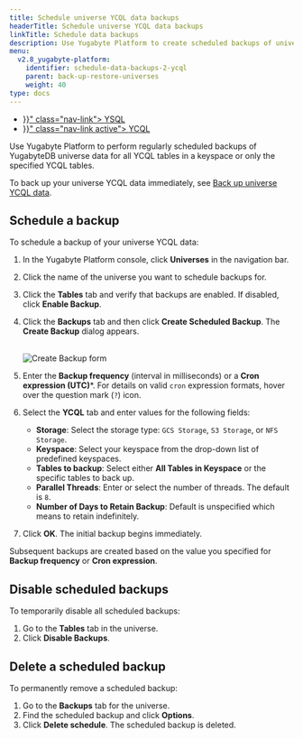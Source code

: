 ```yaml
---
title: Schedule universe YCQL data backups
headerTitle: Schedule universe YCQL data backups
linkTitle: Schedule data backups
description: Use Yugabyte Platform to create scheduled backups of universe YCQL data.
menu:
  v2.8_yugabyte-platform:
    identifier: schedule-data-backups-2-ycql
    parent: back-up-restore-universes
    weight: 40
type: docs
---
```


<ul class="nav nav-tabs-alt nav-tabs-yb" data-target="sql">

  <li >
    <a href="{{< relref "./ysql.md" >}}" class="nav-link">
      <i class="icon-postgres" aria-hidden="true"></i>
      YSQL
    </a>
  </li>

  <li >
    <a href="{{< relref "./ycql.md" >}}" class="nav-link active">
      <i class="icon-cassandra" aria-hidden="true"></i>
      YCQL
    </a>
  </li>

</ul>

Use Yugabyte Platform to perform regularly scheduled backups of YugabyteDB universe data for all YCQL tables in a keyspace or only the specified YCQL tables.

To back up your universe YCQL data immediately, see [Back up universe YCQL data](../../back-up-universe-data/ycql).

## Schedule a backup

To schedule a backup of your universe YCQL data:

1. In the Yugabyte Platform console, click **Universes** in the navigation bar.
2. Click the name of the universe you want to schedule backups for.
3. Click the **Tables** tab and verify that backups are enabled. If disabled, click **Enable Backup**.
4. Click the **Backups** tab and then click **Create Scheduled Backup**. The **Create Backup** dialog appears.
    <br/>
    <br/>

    ![Create Backup form](/images/yp/scheduled-backup-ycql.png)

5. Enter the **Backup frequency** (interval in milliseconds) or a **Cron expression (UTC)***. For details on valid `cron` expression formats, hover over the question mark (`?`) icon.

6. Select the **YCQL** tab and enter values for the following fields:

    - **Storage**: Select the storage type: `GCS Storage`, `S3 Storage`, or `NFS Storage`.
    - **Keyspace**: Select your keyspace from the drop-down list of predefined keyspaces.
    - **Tables to backup**: Select either **All Tables in Keyspace** or the specific tables to back up.
    - **Parallel Threads**: Enter or select the number of threads. The default is `8`.
    - **Number of Days to Retain Backup**: Default is unspecified which means to retain indefinitely.

7. Click **OK**. The initial backup begins immediately.

Subsequent backups are created based on the value you specified for **Backup frequency** or **Cron expression**.

## Disable scheduled backups

To temporarily disable all scheduled backups:

1. Go to the **Tables** tab in the universe.
2. Click **Disable Backups**.

## Delete a scheduled backup

To permanently remove a scheduled backup:

1. Go to the **Backups** tab for the universe.
2. Find the scheduled backup and click **Options**.
3. Click **Delete schedule**. The scheduled backup is deleted.
